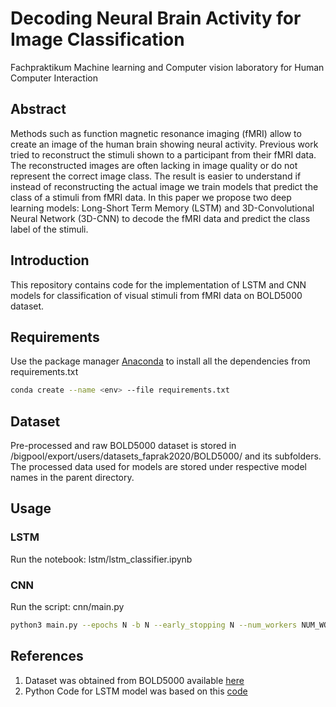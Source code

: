# Decoding Neural Brain Activity for Image Classification

Fachpraktikum Machine learning and Computer vision laboratory for Human Computer Interaction

## Abstract

Methods such as function magnetic resonance imaging (fMRI) allow to create an image of the human brain showing neural activity. Previous work tried to reconstruct the stimuli shown to a participant from their fMRI data. The reconstructed images are often lacking in image quality or do not represent the correct image class. The result is easier to understand if instead of reconstructing the actual image we train models that predict the class of a stimuli from fMRI data. In this paper we propose two deep learning models: Long-Short Term Memory (LSTM) and 3D-Convolutional Neural Network (3D-CNN) to decode the fMRI data and predict the class label of the stimuli.

## Introduction

This repository contains code for the implementation of LSTM and CNN models for classification of visual stimuli from fMRI data on BOLD5000 dataset. 

## Requirements

Use the package manager [Anaconda](https://docs.anaconda.com/anaconda/install/) to install all the dependencies from requirements.txt

```bash
conda create --name <env> --file requirements.txt
```

## Dataset

Pre-processed and raw BOLD5000 dataset is stored in /bigpool/export/users/datasets_faprak2020/BOLD5000/ and its subfolders. The processed data used for models are stored under respective model names in the parent directory.

## Usage

### LSTM
Run the notebook: lstm/lstm_classifier.ipynb

### CNN
Run the script: cnn/main.py
```bash
python3 main.py --epochs N -b N --early_stopping N --num_workers NUM_WORKERS --optimizer {Adam,SGD} --lr LR --weight_decay WEIGHT_DECAY
```

## References

1. Dataset was obtained from BOLD5000 available [here](https://figshare.com/articles/dataset/BOLD5000/6459449/) 
2. Python Code for LSTM model was based on this [code](https://github.com/arashjamalian/fmriNet)

